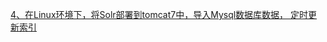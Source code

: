 <a href="http://www.cnblogs.com/chenpi/p/6047909.html" >4、在Linux环境下，将Solr部署到tomcat7中，导入Mysql数据库数据， 定时更新索引</a><br/>
